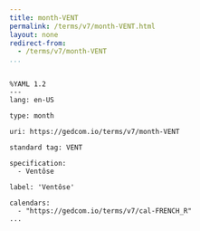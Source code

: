```yaml
---
title: month-VENT
permalink: /terms/v7/month-VENT.html
layout: none
redirect-from:
  - /terms/v7/month-VENT
...
```


```

%YAML 1.2
---
lang: en-US

type: month

uri: https://gedcom.io/terms/v7/month-VENT

standard tag: VENT

specification:
  - Ventôse

label: 'Ventôse'

calendars:
  - "https://gedcom.io/terms/v7/cal-FRENCH_R"
...

```

